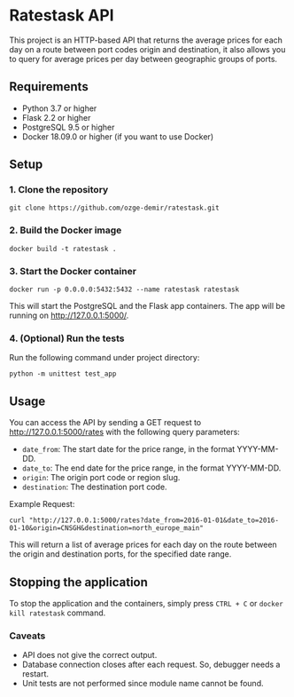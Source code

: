 # Ratestask API

This project is an HTTP-based API that returns the average prices for each day on a route between port codes origin and destination, it also allows you to query for average prices per day between geographic groups of ports.


## Requirements

* Python 3.7 or higher
* Flask 2.2 or higher
* PostgreSQL 9.5 or higher
* Docker 18.09.0 or higher (if you want to use Docker)

## Setup


### 1. Clone the repository
```
git clone https://github.com/ozge-demir/ratestask.git
```  

### 2. Build the Docker image
```
docker build -t ratestask .
```

### 3. Start the Docker container
```
docker run -p 0.0.0.0:5432:5432 --name ratestask ratestask
```
This will start the PostgreSQL and the Flask app containers. The app will be running on http://127.0.0.1:5000/.

### 4. (Optional) Run the tests
Run the following command under project directory:
```
python -m unittest test_app
```

## Usage
You can access the API by sending a GET request to http://127.0.0.1:5000/rates with the following query parameters:

* `date_from`: The start date for the price range, in the format YYYY-MM-DD.
* `date_to`: The end date for the price range, in the format YYYY-MM-DD.
* `origin`: The origin port code or region slug.
* `destination`: The destination port code.


Example Request:

```
curl "http://127.0.0.1:5000/rates?date_from=2016-01-01&date_to=2016-01-10&origin=CNSGH&destination=north_europe_main"

```

This will return a list of average prices for each day on the route between the origin and destination ports, for the specified date range.


## Stopping the application
To stop the application and the containers, simply press `CTRL + C` or `docker kill ratestask` command.


### Caveats
* API does not give the correct output.
* Database connection closes after each request. So, debugger needs a restart.
* Unit tests are not performed since module name cannot be found.

